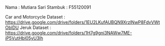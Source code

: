 Nama : Mutiara Sari
Stambuk : F55120091

Car and Motorcycle Dataset : https://drive.google.com/drive/folders/1EU2LKufAUBQN9XrzlNwP8FdvVWtOblDU
Jeruk Dataset : https://drive.google.com/drive/folders/1H7g9gni3NAWw7ME-iP5VutHbl05yU3lh
